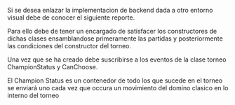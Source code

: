 Si se desea enlazar la implementacion de backend dada a otro entorno visual debe de conocer el siguiente reporte.

Para ello debe de tener un encargado de satisfacer los constructores de dichas clases ensamblandose primeramente las partidas y posteriormente las condiciones del constructor del torneo.

Una vez que se ha creado debe suscribirse a los eventos de la clase torneo ChampionStatus y CanChoose.

El Champion Status es un contenedor de todo los que sucede en el torneo se enviará uno cada vez que occura un movimiento del domino clasico en lo interno del torneo
